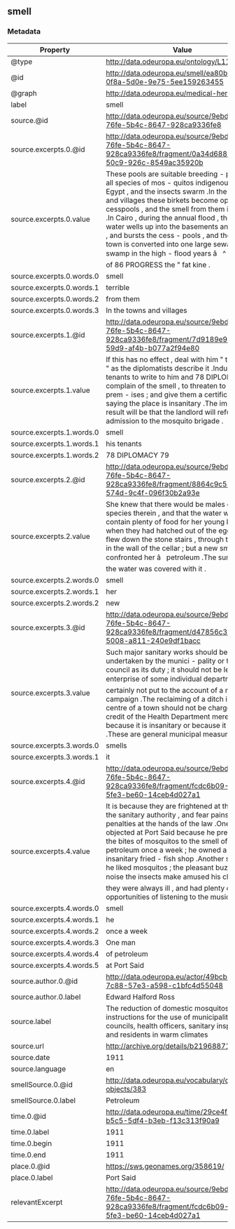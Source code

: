 ## smell

### Metadata

| Property | Value |
| -------- | ----- |
| @type | http://data.odeuropa.eu/ontology/L11_Smell |
| @id | http://data.odeuropa.eu/smell/ea80b583-0f8a-5d0e-9e75-5ee159263455 |
| @graph | http://data.odeuropa.eu/medical-heritage |
| label | smell |
| source.@id | http://data.odeuropa.eu/source/9ebd1b4c-76fe-5b4c-8647-928ca9336fe8 |
| source.excerpts.0.@id | http://data.odeuropa.eu/source/9ebd1b4c-76fe-5b4c-8647-928ca9336fe8/fragment/0a34d688-b0b1-50c9-926c-8549ac35920b |
| source.excerpts.0.value | These pools are suitable breeding - places for all species of mos - quitos indigenous to Egypt , and the insects swarm .In the towns and villages these birkets become open cesspools , and the smell from them is terrible .In Cairo , during the annual flood , the Nile water wells up into the basements and cellars , and bursts the cess - pools , and the whole town is converted into one large sewage swamp in the high - flood years â   ^ the years of 86 PROGRESS the " fat kine . |
| source.excerpts.0.words.0 | smell |
| source.excerpts.0.words.1 | terrible |
| source.excerpts.0.words.2 | from them |
| source.excerpts.0.words.3 | In the towns and villages |
| source.excerpts.1.@id | http://data.odeuropa.eu/source/9ebd1b4c-76fe-5b4c-8647-928ca9336fe8/fragment/7d9189e9-c676-59d9-af4b-b077a2f94e80 |
| source.excerpts.1.value | If this has no effect , deal with him " tactfully , " as the diplomatists describe it .Induce his tenants to write to him and 78 DIPLOMACY 79 complain of the smell , to threaten to leave his prem - ises ; and give them a certificate saying the place is insanitary .The immediate result will be that the landlord will refuse admission to the mosquito brigade . |
| source.excerpts.1.words.0 | smell |
| source.excerpts.1.words.1 | his tenants |
| source.excerpts.1.words.2 | 78 DIPLOMACY 79 |
| source.excerpts.2.@id | http://data.odeuropa.eu/source/9ebd1b4c-76fe-5b4c-8647-928ca9336fe8/fragment/8864c9c5-f592-574d-9c4f-096f30b2a93e |
| source.excerpts.2.value | She knew that there would be males of her species therein , and that the water would contain plenty of food for her young larvae when they had hatched out of the eggs .She flew down the stone stairs , through the chink in the wall of the cellar ; but a new smell confronted her â   petroleum .The surface of the water was covered with it . |
| source.excerpts.2.words.0 | smell |
| source.excerpts.2.words.1 | her |
| source.excerpts.2.words.2 | new |
| source.excerpts.3.@id | http://data.odeuropa.eu/source/9ebd1b4c-76fe-5b4c-8647-928ca9336fe8/fragment/d47856c3-9983-5008-a811-240e9df1bacc |
| source.excerpts.3.value | Such major sanitary works should be undertaken by the munici - pality or town council as its duty ; it should not be left to the enterprise of some individual department â   certainly not put to the account of a mosquito campaign .The reclaiming of a ditch in the centre of a town should not be charged to the credit of the Health Department merely because it is insanitary or because it smells .These are general municipal measures . |
| source.excerpts.3.words.0 | smells |
| source.excerpts.3.words.1 | it |
| source.excerpts.4.@id | http://data.odeuropa.eu/source/9ebd1b4c-76fe-5b4c-8647-928ca9336fe8/fragment/fcdc6b09-23df-5fe3-be60-14ceb4d027a1 |
| source.excerpts.4.value | It is because they are frightened at the visit of the sanitary authority , and fear pains and penalties at the hands of the law .One man objected at Port Said because he preferred the bites of mosquitos to the smell of petroleum once a week ; he owned a most insanitary fried - fish shop .Another said that he liked mosquitos ; the pleasant buzzing noise the insects make amused his children â   they were always ill , and had plenty of opportunities of listening to the music . |
| source.excerpts.4.words.0 | smell |
| source.excerpts.4.words.1 | he |
| source.excerpts.4.words.2 | once a week |
| source.excerpts.4.words.3 | One man |
| source.excerpts.4.words.4 | of petroleum |
| source.excerpts.4.words.5 | at Port Said |
| source.author.0.@id | http://data.odeuropa.eu/actor/49bcb381-7c88-57e3-a598-c1bfc4d55048 |
| source.author.0.label | Edward Halford Ross |
| source.label | The reduction of domestic mosquitos : instructions for the use of municipalities, town councils, health officers, sanitary inspectors, and residents in warm climates |
| source.url | http://archive.org/details/b21968871 |
| source.date | 1911 |
| source.language | en |
| smellSource.0.@id | http://data.odeuropa.eu/vocabulary/olfactory-objects/383 |
| smellSource.0.label | Petroleum |
| time.0.@id | http://data.odeuropa.eu/time/29ce4f30-b5c5-5df4-b3eb-f13c313f90a9 |
| time.0.label | 1911 |
| time.0.begin | 1911 |
| time.0.end | 1911 |
| place.0.@id | https://sws.geonames.org/358619/ |
| place.0.label | Port Said |
| relevantExcerpt | http://data.odeuropa.eu/source/9ebd1b4c-76fe-5b4c-8647-928ca9336fe8/fragment/fcdc6b09-23df-5fe3-be60-14ceb4d027a1 |
